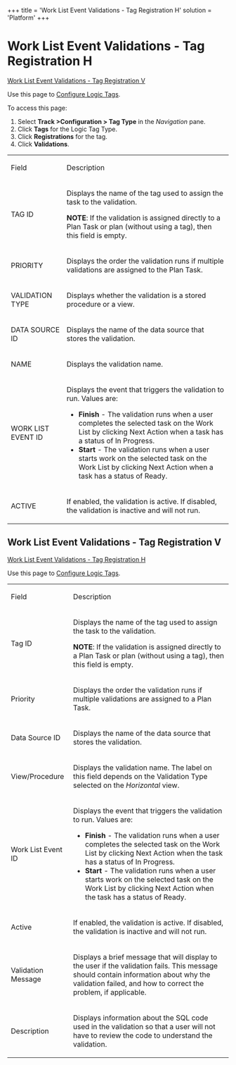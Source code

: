 +++
title = 'Work List Event Validations - Tag Registration H'
solution = 'Platform'
+++

# Work List Event Validations - Tag Registration H

[Work List Event Validations - Tag Registration
V](#Work_List_Event_Validations_-_Tag_Registration_V)

<div class="use">

Use this page to [Configure Logic
Tags](../Use_Cases/Configure_Logic_Tags).

</div>

To access this page:

1.  Select <span style="font-weight: bold;">Track
    \></span>**Configuration \> Tag Type** in the *Navigation* pane.
2.  Click **Tags** for the Logic Tag Type.
3.  Click **Registrations** for the tag.
4.  Click **Validations**.

<table>
<tbody>
<tr class="odd">
<td><p>Field</p></td>
<td><p>Description</p></td>
</tr>
<tr class="even">
<td><p>TAG ID</p></td>
<td><p>Displays the name of the tag used to assign the task to the validation.</p>
<p><strong>NOTE</strong>: If the validation is assigned directly to a Plan Task or plan (without using a tag), then this field is empty.</p></td>
</tr>
<tr class="odd">
<td><p>PRIORITY</p></td>
<td><p>Displays the order the validation runs if multiple validations are assigned to the Plan Task.</p></td>
</tr>
<tr class="even">
<td><p>VALIDATION TYPE</p></td>
<td><p>Displays whether the validation is a stored procedure or a view.</p></td>
</tr>
<tr class="odd">
<td><p>DATA SOURCE ID</p></td>
<td><p>Displays the name of the data source that stores the validation.</p></td>
</tr>
<tr class="even">
<td><p>NAME</p></td>
<td><p>Displays the validation name.</p></td>
</tr>
<tr class="odd">
<td><p>WORK LIST EVENT ID</p></td>
<td><p>Displays the event that triggers the validation to run. Values are:</p>
<ul>
<li><strong>Finish</strong> - The validation runs when a user completes the selected task on the Work List by clicking Next Action when a task has a status of In Progress.</li>
<li><strong>Start</strong> - The validation runs when a user starts work on the selected task on the Work List by clicking Next Action when a task has a status of Ready.</li>
</ul></td>
</tr>
<tr class="even">
<td><p>ACTIVE</p></td>
<td><p>If enabled, the validation is active. If disabled, the validation is inactive and will not run.</p></td>
</tr>
</tbody>
</table>

## <span id="Work_List_Event_Validations_-_Tag_Registration_V"></span>Work List Event Validations - Tag Registration V

[Work List Event Validations - Tag Registration H](#)

<div class="use">

Use this page to [Configure Logic
Tags](../Use_Cases/Configure_Logic_Tags).

</div>

<table>
<tbody>
<tr class="odd">
<td><p>Field</p></td>
<td><p>Description</p></td>
</tr>
<tr class="even">
<td><p>Tag ID</p></td>
<td><p>Displays the name of the tag used to assign the task to the validation.</p>
<p><strong>NOTE</strong>: If the validation is assigned directly to a Plan Task or plan (without using a tag), then this field is empty.</p></td>
</tr>
<tr class="odd">
<td><p>Priority</p></td>
<td><p>Displays the order the validation runs if multiple validations are assigned to a Plan Task.</p></td>
</tr>
<tr class="even">
<td><p>Data Source ID</p></td>
<td><p>Displays the name of the data source that stores the validation.</p></td>
</tr>
<tr class="odd">
<td><p>View/Procedure</p></td>
<td><p>Displays the validation name. The label on this field depends on the Validation Type selected on the <span style="font-style: italic;">Horizontal</span> view.</p></td>
</tr>
<tr class="even">
<td><p>Work List Event ID</p></td>
<td><p>Displays the event that triggers the validation to run. Values are:</p>
<ul>
<li><strong>Finish</strong> - The validation runs when a user completes the selected task on the Work List by clicking Next Action when the task has a status of In Progress.</li>
<li><strong>Start</strong> - The validation runs when a user starts work on the selected task on the Work List by clicking Next Action when the task has a status of Ready.</li>
</ul></td>
</tr>
<tr class="odd">
<td><p>Active</p></td>
<td><p>If enabled, the validation is active. If disabled, the validation is inactive and will not run.</p></td>
</tr>
<tr class="even">
<td><p>Validation Message</p></td>
<td><p>Displays a brief message that will display to the user if the validation fails. This message should contain information about why the validation failed, and how to correct the problem, if applicable.</p></td>
</tr>
<tr class="odd">
<td><p>Description</p></td>
<td><p>Displays information about the SQL code used in the validation so that a user will not have to review the code to understand the validation.</p></td>
</tr>
</tbody>
</table>
